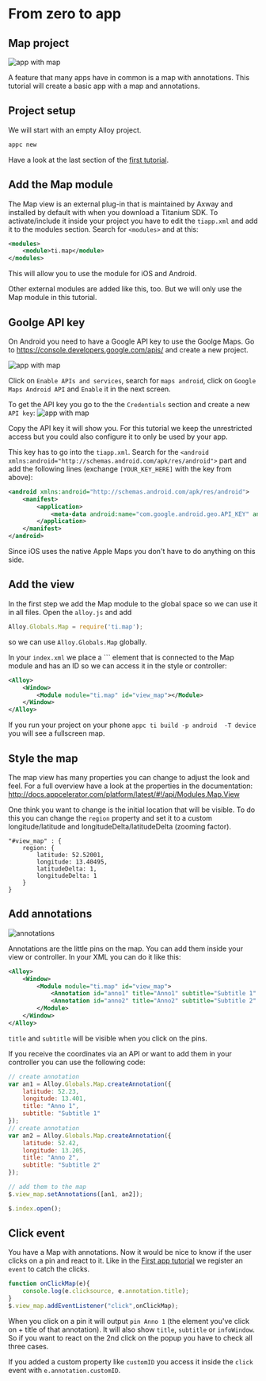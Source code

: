 # From zero to app

## Map project
![app with map](images/map_intro.png)

A feature that many apps have in common is a map with annotations. This tutorial will create a basic app with a map and annotations. 

## Project setup

We will start with an empty Alloy project. 
```bash
appc new
```
Have a look at the last section of the [first tutorial](./first_app.md#create-a-new--clean-project).

## Add the Map module

The Map view is an external plug-in that is maintained by Axway and installed by default with when you download a Titanium SDK. To activate/include it inside your project you have to edit the `tiapp.xml` and add it to the modules section. Search for `<modules>` and at this:

```xml
<modules>
	<module>ti.map</module>
</modules>
```

This will allow you to use the module for iOS and Android.

Other external modules are added like this, too. But we will only use the Map module in this tutorial.

## Goolge API key

On Android you need to have a Google API key to use the Goolge Maps. Go to https://console.developers.google.com/apis/ and create a new project.

![app with map](images/map_google1.png)

Click on `Enable APIs and services`, search for `maps android`, click on `Google Maps Android API` and `Enable` it in the next screen.

To get the API key you go to the the `Credentials` section and create a new `API key`:
![app with map](images/map_google2.png)

Copy the API key it will show you. For this tutorial we keep the unrestricted access but you could also configure it to only be used by your app.

This key has to go into the `tiapp.xml`. Search for the `<android xmlns:android="http://schemas.android.com/apk/res/android">` part and add the following lines (exchange `[YOUR_KEY_HERE]` with the key from above):

```xml
<android xmlns:android="http://schemas.android.com/apk/res/android">
	<manifest>
		<application>
			<meta-data android:name="com.google.android.geo.API_KEY" android:value="[YOUR_KEY_HERE]" />
		</application>
	</manifest>
</android>
```

Since iOS uses the native Apple Maps you don't have to do anything on this side.

## Add the view

In the first step we add the Map module to the global space so we can use it in all files. Open the `alloy.js` and add
```javascript
Alloy.Globals.Map = require('ti.map');
```
so we can use `Alloy.Globals.Map` globally.

In your `index.xml` we place a ``<Module>` element that is connected to the Map module and has an ID so we can access it in the style or controller:

```xml
<Alloy>
	<Window>
		<Module module="ti.map" id="view_map"></Module>
	</Window>
</Alloy>
```

If you run your project on your phone `appc ti build -p android  -T device` you will see a fullscreen map.

## Style the map
The map view has many properties you can change to adjust the look and feel. For a full overview have a look at the properties in the documentation: http://docs.appcelerator.com/platform/latest/#!/api/Modules.Map.View

One think you want to change is the initial location that will be visible. To do this you can change the `region` property and set it to a custom longitude/latitude and longitudeDelta/latitudeDelta (zooming factor).

```
"#view_map" : {
	region: {
		latitude: 52.52001,
		longitude: 13.40495,
		latitudeDelta: 1,
		longitudeDelta: 1
	}
}
```

## Add annotations

![annotations](images/map_anno.png)

Annotations are the little pins on the map. You can add them inside your view or controller. In your XML you can do it like this:

```xml
<Alloy>
	<Window>
		<Module module="ti.map" id="view_map">
			<Annotation id="anno1" title="Anno1" subtitle="Subtitle 1" latitude="52.23" longitude="13.401"/>
			<Annotation id="anno2" title="Anno2" subtitle="Subtitle 2" latitude="52.42" longitude="13.205"/>
		</Module>
	</Window>
</Alloy>
```
`title` and `subtitle` will be visible when you click on the pins.

If you receive the coordinates via an API or want to add them in your controller you can use the following code:

```javascript
// create annotation
var an1 = Alloy.Globals.Map.createAnnotation({
	latitude: 52.23,
	longitude: 13.401,
	title: "Anno 1",
	subtitle: "Subtitle 1"
});
// create annotation
var an2 = Alloy.Globals.Map.createAnnotation({
	latitude: 52.42,
	longitude: 13.205,
	title: "Anno 2",
	subtitle: "Subtitle 2"
});

// add them to the map
$.view_map.setAnnotations([an1, an2]);

$.index.open();

```

## Click event

You have a Map with annotations. Now it would be nice to know if the user clicks on a pin and react to it. Like in the [First app tutorial](./first_app.md) we register an `event` to catch the clicks.

```javascript
function onClickMap(e){
	console.log(e.clicksource, e.annotation.title);
}
$.view_map.addEventListener("click",onClickMap);
```
When you click on a pin it will output `pin Anno 1` (the element you've click on + title of that annotation). It will also show `title`, `subtitle` or `infoWindow`. So if you want to react on the 2nd click on the popup you have to check all three cases.

If you added a custom property like `customID` you access it inside the `click` event with `e.annotation.customID`.
